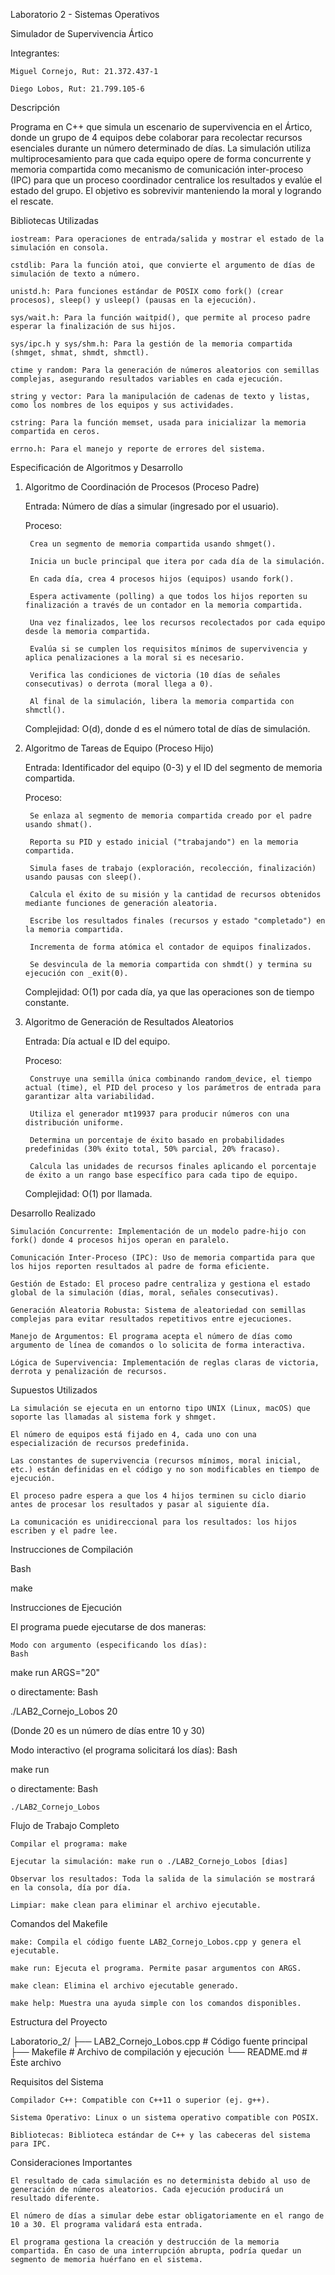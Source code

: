 Laboratorio 2 - Sistemas Operativos

Simulador de Supervivencia Ártico

Integrantes:

    Miguel Cornejo, Rut: 21.372.437-1

    Diego Lobos, Rut: 21.799.105-6

Descripción

Programa en C++ que simula un escenario de supervivencia en el Ártico, donde un grupo de 4 equipos debe colaborar para recolectar recursos esenciales durante un número determinado de días. La simulación utiliza multiprocesamiento para que cada equipo opere de forma concurrente y memoria compartida como mecanismo de comunicación inter-proceso (IPC) para que un proceso coordinador centralice los resultados y evalúe el estado del grupo. El objetivo es sobrevivir manteniendo la moral y logrando el rescate.

Bibliotecas Utilizadas

    iostream: Para operaciones de entrada/salida y mostrar el estado de la simulación en consola.

    cstdlib: Para la función atoi, que convierte el argumento de días de simulación de texto a número.

    unistd.h: Para funciones estándar de POSIX como fork() (crear procesos), sleep() y usleep() (pausas en la ejecución).

    sys/wait.h: Para la función waitpid(), que permite al proceso padre esperar la finalización de sus hijos.

    sys/ipc.h y sys/shm.h: Para la gestión de la memoria compartida (shmget, shmat, shmdt, shmctl).

    ctime y random: Para la generación de números aleatorios con semillas complejas, asegurando resultados variables en cada ejecución.

    string y vector: Para la manipulación de cadenas de texto y listas, como los nombres de los equipos y sus actividades.

    cstring: Para la función memset, usada para inicializar la memoria compartida en ceros.

    errno.h: Para el manejo y reporte de errores del sistema.

Especificación de Algoritmos y Desarrollo

1. Algoritmo de Coordinación de Procesos (Proceso Padre)

    Entrada: Número de días a simular (ingresado por el usuario).

    Proceso:

        Crea un segmento de memoria compartida usando shmget().

        Inicia un bucle principal que itera por cada día de la simulación.

        En cada día, crea 4 procesos hijos (equipos) usando fork().

        Espera activamente (polling) a que todos los hijos reporten su finalización a través de un contador en la memoria compartida.

        Una vez finalizados, lee los recursos recolectados por cada equipo desde la memoria compartida.

        Evalúa si se cumplen los requisitos mínimos de supervivencia y aplica penalizaciones a la moral si es necesario.

        Verifica las condiciones de victoria (10 días de señales consecutivas) o derrota (moral llega a 0).

        Al final de la simulación, libera la memoria compartida con shmctl().

    Complejidad: O(d), donde d es el número total de días de simulación.

2. Algoritmo de Tareas de Equipo (Proceso Hijo)

    Entrada: Identificador del equipo (0-3) y el ID del segmento de memoria compartida.

    Proceso:

        Se enlaza al segmento de memoria compartida creado por el padre usando shmat().

        Reporta su PID y estado inicial ("trabajando") en la memoria compartida.

        Simula fases de trabajo (exploración, recolección, finalización) usando pausas con sleep().

        Calcula el éxito de su misión y la cantidad de recursos obtenidos mediante funciones de generación aleatoria.

        Escribe los resultados finales (recursos y estado "completado") en la memoria compartida.

        Incrementa de forma atómica el contador de equipos finalizados.

        Se desvincula de la memoria compartida con shmdt() y termina su ejecución con _exit(0).

    Complejidad: O(1) por cada día, ya que las operaciones son de tiempo constante.

3. Algoritmo de Generación de Resultados Aleatorios

    Entrada: Día actual e ID del equipo.

    Proceso:

        Construye una semilla única combinando random_device, el tiempo actual (time), el PID del proceso y los parámetros de entrada para garantizar alta variabilidad.

        Utiliza el generador mt19937 para producir números con una distribución uniforme.

        Determina un porcentaje de éxito basado en probabilidades predefinidas (30% éxito total, 50% parcial, 20% fracaso).

        Calcula las unidades de recursos finales aplicando el porcentaje de éxito a un rango base específico para cada tipo de equipo.

    Complejidad: O(1) por llamada.

Desarrollo Realizado

    Simulación Concurrente: Implementación de un modelo padre-hijo con fork() donde 4 procesos hijos operan en paralelo.

    Comunicación Inter-Proceso (IPC): Uso de memoria compartida para que los hijos reporten resultados al padre de forma eficiente.

    Gestión de Estado: El proceso padre centraliza y gestiona el estado global de la simulación (días, moral, señales consecutivas).

    Generación Aleatoria Robusta: Sistema de aleatoriedad con semillas complejas para evitar resultados repetitivos entre ejecuciones.

    Manejo de Argumentos: El programa acepta el número de días como argumento de línea de comandos o lo solicita de forma interactiva.

    Lógica de Supervivencia: Implementación de reglas claras de victoria, derrota y penalización de recursos.

Supuestos Utilizados

    La simulación se ejecuta en un entorno tipo UNIX (Linux, macOS) que soporte las llamadas al sistema fork y shmget.

    El número de equipos está fijado en 4, cada uno con una especialización de recursos predefinida.

    Las constantes de supervivencia (recursos mínimos, moral inicial, etc.) están definidas en el código y no son modificables en tiempo de ejecución.

    El proceso padre espera a que los 4 hijos terminen su ciclo diario antes de procesar los resultados y pasar al siguiente día.

    La comunicación es unidireccional para los resultados: los hijos escriben y el padre lee.

Instrucciones de Compilación

Bash

make

Instrucciones de Ejecución

El programa puede ejecutarse de dos maneras:

    Modo con argumento (especificando los días):
    Bash

make run ARGS="20"

o directamente:
Bash

./LAB2_Cornejo_Lobos 20

(Donde 20 es un número de días entre 10 y 30)

Modo interactivo (el programa solicitará los días):
Bash

make run

o directamente:
Bash

    ./LAB2_Cornejo_Lobos

Flujo de Trabajo Completo

    Compilar el programa: make

    Ejecutar la simulación: make run o ./LAB2_Cornejo_Lobos [dias]

    Observar los resultados: Toda la salida de la simulación se mostrará en la consola, día por día.

    Limpiar: make clean para eliminar el archivo ejecutable.

Comandos del Makefile

    make: Compila el código fuente LAB2_Cornejo_Lobos.cpp y genera el ejecutable.

    make run: Ejecuta el programa. Permite pasar argumentos con ARGS.

    make clean: Elimina el archivo ejecutable generado.

    make help: Muestra una ayuda simple con los comandos disponibles.

Estructura del Proyecto

Laboratorio_2/
├── LAB2_Cornejo_Lobos.cpp     # Código fuente principal
├── Makefile                   # Archivo de compilación y ejecución
└── README.md                  # Este archivo

Requisitos del Sistema

    Compilador C++: Compatible con C++11 o superior (ej. g++).

    Sistema Operativo: Linux o un sistema operativo compatible con POSIX.

    Bibliotecas: Biblioteca estándar de C++ y las cabeceras del sistema para IPC.

Consideraciones Importantes

    El resultado de cada simulación es no determinista debido al uso de generación de números aleatorios. Cada ejecución producirá un resultado diferente.

    El número de días a simular debe estar obligatoriamente en el rango de 10 a 30. El programa validará esta entrada.

    El programa gestiona la creación y destrucción de la memoria compartida. En caso de una interrupción abrupta, podría quedar un segmento de memoria huérfano en el sistema.